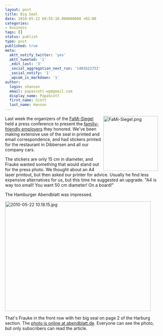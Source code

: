 ```yaml
---
layout: post
title: Big Seal
date: 2010-05-22 09:55:10.000000000 +02:00
categories:
- business
tags: []
status: publish
type: post
published: true
meta:
  aktt_notify_twitter: 'yes'
  aktt_tweeted: '1'
  _edit_last: '3'
  _social_aggregation_next_run: '1401622752'
  _social_notify: '1'
  _wpcom_is_markdown: '1'
author:
  login: shanson
  email: papascott-wp@gmail.com
  display_name: PapaScott
  first_name: Scott
  last_name: Hanson
---
```

<p><a href="http://fami-siegel.de/"><img src="https://res.cloudinary.com/papascott/image/upload/wordpress/wp-content/uploads/2010/04/FaMi-Siegel.png" alt="FaMi-Siegel.png" border="0" width="180" height="180" align="right" /></a>Last week the organizers of the <a href="http://fami-siegel.de/">FaMi-Siegel</a> held a press conference to present the <a href="/archives/2010/04/11/certified-family-friendly-employer/">familiy-friendly employers</a> they honored. We've been making extensive use of the seal in printed and email correspondence, and had stickers printed for the restaurant in Dibbersen and all our company cars.</p>
<p>The stickers are only 15 cm in diameter, and Frauke wanted something that would stand out for the press photo. We thought about an A4 laser printout, but then asked our printer for advice. Usually he find less expensive alternatives for us, but this time he suggested an upgrade. "A4 is way too small! You want 50 cm diameter! On a board!"</p>
<p>The Hamburger Abendblatt was impressed.</p>
<p><a href="http://www.abendblatt.de/region/harburg/article1495435/Familienfreundliche-Firmen-erwuenscht.html"><img src="https://res.cloudinary.com/papascott/image/upload/wordpress/wp-content/uploads/2010/05/2010-05-22-10.18.15.jpg" alt="2010-05-22 10.18.15.jpg" border="0" width="480" height="360" /></a></p>
<p>That's Frauke in the front row with her big seal on page 2 of the Harburg section. The <a href="http://www.abendblatt.de/region/harburg/article1495435/Familienfreundliche-Firmen-erwuenscht.html">photo is online at abendblatt.de</a>. Everyone can see the photo, but only subscribers can read the article.</p>
